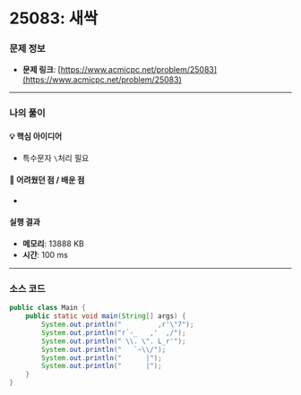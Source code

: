 # 25083: 새싹

### 문제 정보
- **문제 링크**: [https://www.acmicpc.net/problem/25083](https://www.acmicpc.net/problem/25083)

---

### 나의 풀이

#### 💡 핵심 아이디어
- 특수문자 `\`처리 필요

#### 🤔 어려웠던 점 / 배운 점
- 

####  실행 결과
- **메모리**: 13888 KB
- **시간**: 100 ms

---

### 소스 코드
```java
public class Main {
    public static void main(String[] args) {
        System.out.println("         ,r'\"7");
        System.out.println("r`-_   ,'  ,/");
        System.out.println(" \\. \". L_r'");
        System.out.println("   `~\\/");
        System.out.println("      |");
        System.out.println("      |");
    }
}
```